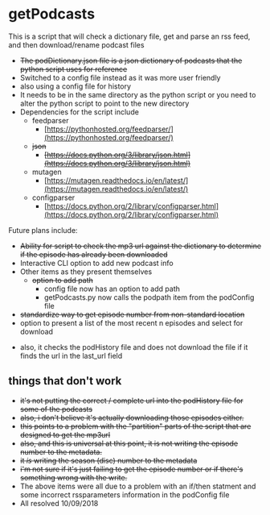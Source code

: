 # getPodcasts


This is a script that will check a dictionary file, get and parse an rss feed, and then download/rename podcast files

* ~~The podDictionary.json file is a json dictionary of podcasts that the python script uses for reference~~
* Switched to a config file instead as it was more user friendly
* also using a config file for history
* It needs to be in the same directory as the python script or you need to alter the python script to point to the new directory
* Dependencies for the script include
	- feedparser
		- [https://pythonhosted.org/feedparser/](https://pythonhosted.org/feedparser/)
	- ~~json~~
		- ~~[https://docs.python.org/3/library/json.html](https://docs.python.org/3/library/json.html)~~
	- mutagen
		- [https://mutagen.readthedocs.io/en/latest/](https://mutagen.readthedocs.io/en/latest/)		
	- configparser
		- [https://docs.python.org/2/library/configparser.html](https://docs.python.org/2/library/configparser.html)

Future plans include:

* ~~Ability for script to check the mp3 url against the dictionary to determine if the episode has already been downloaded~~
* Interactive CLI option to add new podcast info
* Other items as they present themselves
	- ~~option to add path~~
		- config file now has an option to add path
		- getPodcasts.py now calls the podpath item from the podConfig file
* ~~standardize way to get episode number from non-standard location~~
* option to present a list of the most recent n episodes and select for download

- also, it checks the podHistory file and does not download the file if it finds the url in the last\_url field

## things that don't work

- ~~it's not putting the correct / complete url into the podHistory file for some of the podcasts~~
- ~~also, i don't believe it's actually downloading those episodes either.~~
- ~~this points to a problem with the "partition" parts of the script that are designed to get the mp3url~~
- ~~also, and this is universal at this point, it is not writing the episode number to the metadata.~~
- ~~it *is* writing the season (disc) number to the metadata~~
- ~~i'm not sure if it's just failing to get the episode number or if there's something wrong with the write.~~
- The above items were all due to a problem with an if/then statment and some incorrect rssparameters information in the podConfig file
- All resolved 10/09/2018
